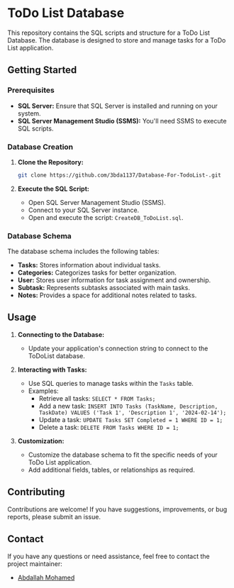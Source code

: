 # ToDo List Database

This repository contains the SQL scripts and structure for a ToDo List Database. The database is designed to store and manage tasks for a ToDo List application.

## Getting Started

### Prerequisites

- **SQL Server:** Ensure that SQL Server is installed and running on your system.
- **SQL Server Management Studio (SSMS):** You'll need SSMS to execute SQL scripts.

### Database Creation

1. **Clone the Repository:**

    ```bash
    git clone https://github.com/3bda1137/Database-For-TodoList-.git
    ```
    
2. **Execute the SQL Script:**

    - Open SQL Server Management Studio (SSMS).
    - Connect to your SQL Server instance.
    - Open and execute the script: `CreateDB_ToDoList.sql`.

### Database Schema

The database schema includes the following tables:

- **Tasks:** Stores information about individual tasks.
- **Categories:** Categorizes tasks for better organization.
- **User:** Stores user information for task assignment and ownership.
- **Subtask:** Represents subtasks associated with main tasks.
- **Notes:** Provides a space for additional notes related to tasks.

## Usage

1. **Connecting to the Database:**

    - Update your application's connection string to connect to the ToDoList database.

2. **Interacting with Tasks:**

    - Use SQL queries to manage tasks within the `Tasks` table.
    - Examples:
        - Retrieve all tasks: `SELECT * FROM Tasks;`
        - Add a new task: `INSERT INTO Tasks (TaskName, Description, TaskDate) VALUES ('Task 1', 'Description 1', '2024-02-14');`
        - Update a task: `UPDATE Tasks SET Completed = 1 WHERE ID = 1;`
        - Delete a task: `DELETE FROM Tasks WHERE ID = 1;`

3. **Customization:**

    - Customize the database schema to fit the specific needs of your ToDo List application.
    - Add additional fields, tables, or relationships as required.

## Contributing

Contributions are welcome! If you have suggestions, improvements, or bug reports, please submit an issue.

## Contact

If you have any questions or need assistance, feel free to contact the project maintainer:

- [Abdallah Mohamed](mailto:abdallahmahfouz111@gmail.com)

